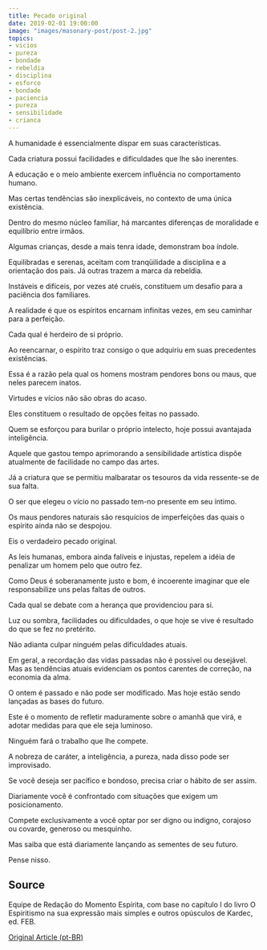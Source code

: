 ```yaml
---
title: Pecado original
date: 2019-02-01 19:00:00
image: "images/masonary-post/post-2.jpg"
topics: 
- vicios
- pureza
- bondade
- rebeldia
- disciplina
- esforco
- bondade
- paciencia
- pureza
- sensibilidade
- crianca
---
```


A humanidade é essencialmente díspar em suas características.

Cada criatura possui facilidades e dificuldades que lhe são inerentes.

A educação e o meio ambiente exercem influência no comportamento humano.

Mas certas tendências são inexplicáveis, no contexto de uma única existência.

Dentro do mesmo núcleo familiar, há marcantes diferenças de moralidade e
equilíbrio entre irmãos.

Algumas crianças, desde a mais tenra idade, demonstram boa índole.

Equilibradas e serenas, aceitam com tranqüilidade a disciplina e a orientação
dos pais. Já outras trazem a marca da rebeldia.

Instáveis e difíceis, por vezes até cruéis, constituem um desafio para a
paciência dos familiares.

A realidade é que os espíritos encarnam infinitas vezes, em seu caminhar para a
perfeição.

Cada qual é herdeiro de si próprio.

Ao reencarnar, o espírito traz consigo o que adquiriu em suas precedentes
existências.

Essa é a razão pela qual os homens mostram pendores bons ou maus, que neles
parecem inatos.

Virtudes e vícios não são obras do acaso.

Eles constituem o resultado de opções feitas no passado.

Quem se esforçou para burilar o próprio intelecto, hoje possui avantajada
inteligência.

Aquele que gastou tempo aprimorando a sensibilidade artística dispõe atualmente
de facilidade no campo das artes.

Já a criatura que se permitiu malbaratar os tesouros da vida ressente-se de sua
falta.

O ser que elegeu o vício no passado tem-no presente em seu íntimo.

Os maus pendores naturais são resquícios de imperfeições das quais o espírito
ainda não se despojou.

Eis o verdadeiro pecado original.

As leis humanas, embora ainda falíveis e injustas, repelem a idéia de penalizar
um homem pelo que outro fez.

Como Deus é soberanamente justo e bom, é incoerente imaginar que ele
responsabilize uns pelas faltas de outros.

Cada qual se debate com a herança que providenciou para si.

Luz ou sombra, facilidades ou dificuldades, o que hoje se vive é resultado do
que se fez no pretérito.

Não adianta culpar ninguém pelas dificuldades atuais.

Em geral, a recordação das vidas passadas não é possível ou desejável. Mas as
tendências atuais evidenciam os pontos carentes de correção, na economia da
alma.

O ontem é passado e não pode ser modificado. Mas hoje estão sendo lançadas as
bases do futuro.

Este é o momento de refletir maduramente sobre o amanhã que virá, e adotar
medidas para que ele seja luminoso.

Ninguém fará o trabalho que lhe compete.

A nobreza de caráter, a inteligência, a pureza, nada disso pode ser
improvisado.

Se você deseja ser pacífico e bondoso, precisa criar o hábito de ser assim.

Diariamente você é confrontado com situações que exigem um posicionamento.

Compete exclusivamente a você optar por ser digno ou indigno, corajoso ou
covarde, generoso ou mesquinho.

Mas saiba que está diariamente lançando as sementes de seu futuro.

Pense nisso.

## Source
Equipe de Redação do Momento Espírita, com base no capítulo I do livro O
Espiritismo na sua expressão mais simples e outros opúsculos de Kardec, ed.
FEB.


[Original Article (pt-BR)](http://momento.com.br/pt/ler_texto.php?id=1405)
